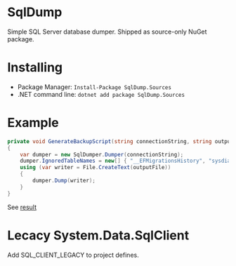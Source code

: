 # SqlDump
Simple SQL Server database dumper. Shipped as source-only NuGet package.

# Installing
* Package Manager: `Install-Package SqlDump.Sources`
* .NET command line: `dotnet add package SqlDump.Sources`

# Example
``` csharp
private void GenerateBackupScript(string connectionString, string outputFile)
{
    var dumper = new SqlDumper.Dumper(connectionString);
    dumper.IgnoredTableNames = new[] { "__EFMigrationsHistory", "sysdiagrams" };
    using (var writer = File.CreateText(outputFile))
    {
        dumper.Dump(writer);
    }
}
```
See [result](Tests/Data.sql)

# Lecacy System.Data.SqlClient
Add SQL_CLIENT_LEGACY to project defines.